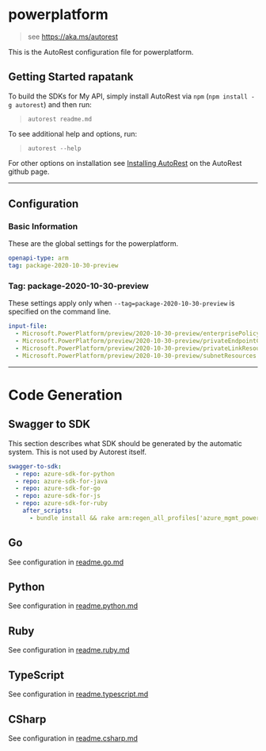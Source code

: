 # powerplatform

> see https://aka.ms/autorest

This is the AutoRest configuration file for powerplatform.

## Getting Started rapatank

To build the SDKs for My API, simply install AutoRest via `npm` (`npm install -g autorest`) and then run:

> `autorest readme.md`

To see additional help and options, run:

> `autorest --help`

For other options on installation see [Installing AutoRest](https://aka.ms/autorest/install) on the AutoRest github page.

---

## Configuration

### Basic Information

These are the global settings for the powerplatform.

```yaml
openapi-type: arm
tag: package-2020-10-30-preview
```

### Tag: package-2020-10-30-preview

These settings apply only when `--tag=package-2020-10-30-preview` is specified on the command line.

```yaml $(tag) == 'package-2020-10-30-preview'
input-file:
  - Microsoft.PowerPlatform/preview/2020-10-30-preview/enterprisePolicy.json
  - Microsoft.PowerPlatform/preview/2020-10-30-preview/privateEndpointConnection.json
  - Microsoft.PowerPlatform/preview/2020-10-30-preview/privateLinkResources.json
  - Microsoft.PowerPlatform/preview/2020-10-30-preview/subnetResources.json
```

---

# Code Generation

## Swagger to SDK

This section describes what SDK should be generated by the automatic system.
This is not used by Autorest itself.

```yaml $(swagger-to-sdk)
swagger-to-sdk:
  - repo: azure-sdk-for-python
  - repo: azure-sdk-for-java
  - repo: azure-sdk-for-go
  - repo: azure-sdk-for-js
  - repo: azure-sdk-for-ruby
    after_scripts:
      - bundle install && rake arm:regen_all_profiles['azure_mgmt_powerplatform']
```

## Go

See configuration in [readme.go.md](./readme.go.md)

## Python

See configuration in [readme.python.md](./readme.python.md)

## Ruby

See configuration in [readme.ruby.md](./readme.ruby.md)

## TypeScript

See configuration in [readme.typescript.md](./readme.typescript.md)

## CSharp

See configuration in [readme.csharp.md](./readme.csharp.md)
